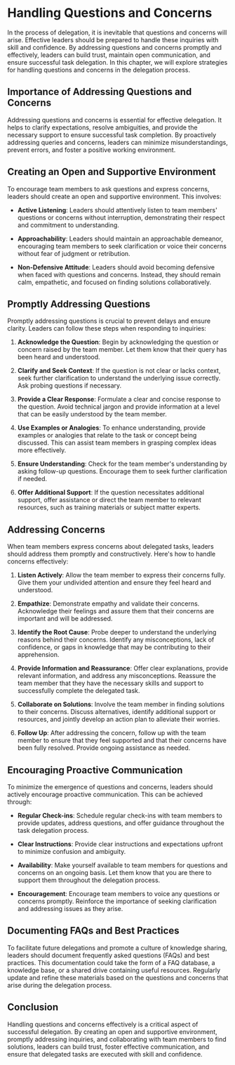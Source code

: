 Handling Questions and Concerns
============================================

In the process of delegation, it is inevitable that questions and concerns will arise. Effective leaders should be prepared to handle these inquiries with skill and confidence. By addressing questions and concerns promptly and effectively, leaders can build trust, maintain open communication, and ensure successful task delegation. In this chapter, we will explore strategies for handling questions and concerns in the delegation process.

Importance of Addressing Questions and Concerns
-----------------------------------------------

Addressing questions and concerns is essential for effective delegation. It helps to clarify expectations, resolve ambiguities, and provide the necessary support to ensure successful task completion. By proactively addressing queries and concerns, leaders can minimize misunderstandings, prevent errors, and foster a positive working environment.

Creating an Open and Supportive Environment
-------------------------------------------

To encourage team members to ask questions and express concerns, leaders should create an open and supportive environment. This involves:

* **Active Listening**: Leaders should attentively listen to team members' questions or concerns without interruption, demonstrating their respect and commitment to understanding.

* **Approachability**: Leaders should maintain an approachable demeanor, encouraging team members to seek clarification or voice their concerns without fear of judgment or retribution.

* **Non-Defensive Attitude**: Leaders should avoid becoming defensive when faced with questions and concerns. Instead, they should remain calm, empathetic, and focused on finding solutions collaboratively.

Promptly Addressing Questions
-----------------------------

Promptly addressing questions is crucial to prevent delays and ensure clarity. Leaders can follow these steps when responding to inquiries:

1. **Acknowledge the Question**: Begin by acknowledging the question or concern raised by the team member. Let them know that their query has been heard and understood.

2. **Clarify and Seek Context**: If the question is not clear or lacks context, seek further clarification to understand the underlying issue correctly. Ask probing questions if necessary.

3. **Provide a Clear Response**: Formulate a clear and concise response to the question. Avoid technical jargon and provide information at a level that can be easily understood by the team member.

4. **Use Examples or Analogies**: To enhance understanding, provide examples or analogies that relate to the task or concept being discussed. This can assist team members in grasping complex ideas more effectively.

5. **Ensure Understanding**: Check for the team member's understanding by asking follow-up questions. Encourage them to seek further clarification if needed.

6. **Offer Additional Support**: If the question necessitates additional support, offer assistance or direct the team member to relevant resources, such as training materials or subject matter experts.

Addressing Concerns
-------------------

When team members express concerns about delegated tasks, leaders should address them promptly and constructively. Here's how to handle concerns effectively:

1. **Listen Actively**: Allow the team member to express their concerns fully. Give them your undivided attention and ensure they feel heard and understood.

2. **Empathize**: Demonstrate empathy and validate their concerns. Acknowledge their feelings and assure them that their concerns are important and will be addressed.

3. **Identify the Root Cause**: Probe deeper to understand the underlying reasons behind their concerns. Identify any misconceptions, lack of confidence, or gaps in knowledge that may be contributing to their apprehension.

4. **Provide Information and Reassurance**: Offer clear explanations, provide relevant information, and address any misconceptions. Reassure the team member that they have the necessary skills and support to successfully complete the delegated task.

5. **Collaborate on Solutions**: Involve the team member in finding solutions to their concerns. Discuss alternatives, identify additional support or resources, and jointly develop an action plan to alleviate their worries.

6. **Follow Up**: After addressing the concern, follow up with the team member to ensure that they feel supported and that their concerns have been fully resolved. Provide ongoing assistance as needed.

Encouraging Proactive Communication
-----------------------------------

To minimize the emergence of questions and concerns, leaders should actively encourage proactive communication. This can be achieved through:

* **Regular Check-ins**: Schedule regular check-ins with team members to provide updates, address questions, and offer guidance throughout the task delegation process.

* **Clear Instructions**: Provide clear instructions and expectations upfront to minimize confusion and ambiguity.

* **Availability**: Make yourself available to team members for questions and concerns on an ongoing basis. Let them know that you are there to support them throughout the delegation process.

* **Encouragement**: Encourage team members to voice any questions or concerns promptly. Reinforce the importance of seeking clarification and addressing issues as they arise.

Documenting FAQs and Best Practices
-----------------------------------

To facilitate future delegations and promote a culture of knowledge sharing, leaders should document frequently asked questions (FAQs) and best practices. This documentation could take the form of a FAQ database, a knowledge base, or a shared drive containing useful resources. Regularly update and refine these materials based on the questions and concerns that arise during the delegation process.

Conclusion
----------

Handling questions and concerns effectively is a critical aspect of successful delegation. By creating an open and supportive environment, promptly addressing inquiries, and collaborating with team members to find solutions, leaders can build trust, foster effective communication, and ensure that delegated tasks are executed with skill and confidence.
